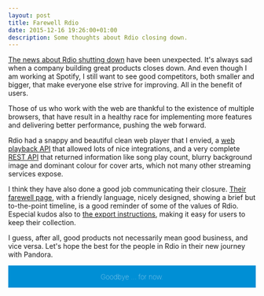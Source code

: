 ```yaml
---
layout: post
title: Farewell Rdio
date: 2015-12-16 19:26:00+01:00
description: Some thoughts about Rdio closing down.
---
```

<style>
header {
  background-color: #008fd5;
  color: #fff;
}
#menu a {
  color: #fff;
}
</style>
[The news about Rdio shutting down](http://blog.rdio.com/us/2015/11/important-news-from-rdio.html) have been unexpected. It's always sad when a company building great products closes down. And even though I am working at Spotify, I still want to see good competitors, both smaller and bigger, that make everyone else strive for improving. All in the benefit of users.

Those of us who work with the web are thankful to the existence of multiple browsers, that have result in a healthy race for implementing more features and delivering better performance, pushing the web forward.

Rdio had a snappy and beautiful clean web player that I envied, a [web playback API](http://www.rdio.com/developers/docs/web-playback/overview) that allowed lots of nice integrations, and a very complete [REST API](http://www.rdio.com/developers/docs/web-service/index/) that returned information like song play count, blurry background image and dominant colour for cover arts, which not many other streaming services expose.

I think they have also done a good job communicating their closure. [Their farewell page](http://www.rdio.com/farewell/), with a friendly language, nicely designed, showing a brief but to-the-point timeline, is a good reminder of some of the values of Rdio. Especial kudos also to [the export instructions](http://www.rdio.com/farewell/instructions/), making it easy for users to keep their collection.

I guess, after all, good products not necessarily mean good business, and vice versa. Let's hope the best for the people in Rdio in their new journey with Pandora.

<div style="font-weight:100;text-align:center;padding: 1em;background-color: #008fd5;color:#fff">Goodbye ... for now.</div>
